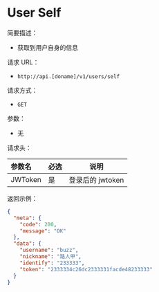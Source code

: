 # User Self

简要描述：

- 获取到用户自身的信息

请求 URL：

- `http://api.[doname]/v1/users/self`

请求方式：

- `GET`

参数：

- 无

请求头：

| 参数名  | 必选 |       说明       |
| :------ | :--- | :--------------: |
| JWToken | 是   | 登录后的 jwtoken |

返回示例：

```json
{
  "meta": {
    "code": 200,
    "message": "OK"
  },
  "data": {
    "username": "buzz",
    "nickname": "路人甲",
    "identify": "233333",
    "token": "2333334c26dc2333331facde48233333"
  }
}
```
